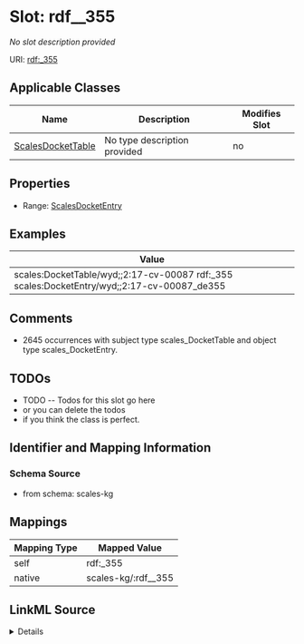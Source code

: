 

# Slot: rdf__355


_No slot description provided_





URI: [rdf:_355](http://www.w3.org/1999/02/22-rdf-syntax-ns#_355)



<!-- no inheritance hierarchy -->





## Applicable Classes

| Name | Description | Modifies Slot |
| --- | --- | --- |
| [ScalesDocketTable](../classes/ScalesDocketTable.md) | No type description provided |  no  |







## Properties

* Range: [ScalesDocketEntry](../classes/ScalesDocketEntry.md)






## Examples

| Value |
| --- |
| scales:DocketTable/wyd;;2:17-cv-00087 rdf:_355 scales:DocketEntry/wyd;;2:17-cv-00087_de355 |

## Comments

* 2645 occurrences with subject type scales_DocketTable and object type scales_DocketEntry.

## TODOs

* TODO -- Todos for this slot go here
* or you can delete the todos
* if you think the class is perfect.

## Identifier and Mapping Information







### Schema Source


* from schema: scales-kg




## Mappings

| Mapping Type | Mapped Value |
| ---  | ---  |
| self | rdf:_355 |
| native | scales-kg/:rdf__355 |




## LinkML Source

<details>
```yaml
name: rdf__355
description: No slot description provided
todos:
- TODO -- Todos for this slot go here
- or you can delete the todos
- if you think the class is perfect.
comments:
- 2645 occurrences with subject type scales_DocketTable and object type scales_DocketEntry.
examples:
- value: scales:DocketTable/wyd;;2:17-cv-00087 rdf:_355 scales:DocketEntry/wyd;;2:17-cv-00087_de355
from_schema: scales-kg
rank: 1000
slot_uri: rdf:_355
alias: rdf__355
domain_of:
- scales_DocketTable
range: scales_DocketEntry

```
</details>
